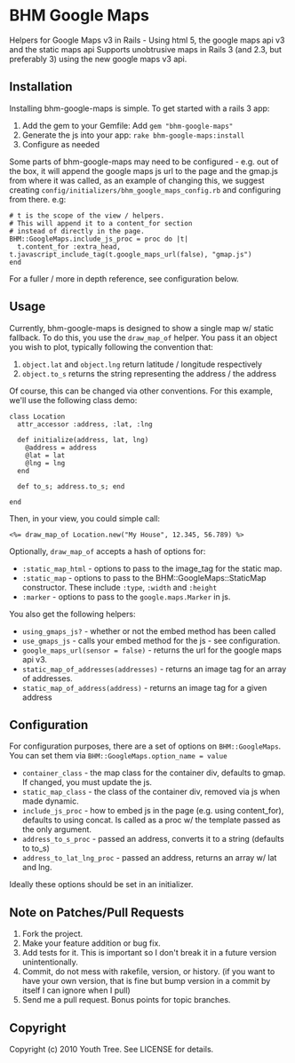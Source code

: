 # BHM Google Maps #

Helpers for Google Maps v3 in Rails - Using html 5, the google maps api v3 and the static maps api
Supports unobtrusive maps in Rails 3 (and 2.3, but preferably 3) using the new google maps v3 api.

## Installation ##

Installing bhm-google-maps is simple. To get started with a rails 3 app:

1. Add the gem to your Gemfile: Add `gem "bhm-google-maps"`
2. Generate the js into your app: `rake bhm-google-maps:install`
3. Configure as needed

Some parts of bhm-google-maps may need to be configured - e.g. out of the box, it will append the google
maps js url to the page and the gmap.js from where it was called, as an example of changing this, we suggest
creating `config/initializers/bhm_google_maps_config.rb` and configuring from there. e.g:

    # t is the scope of the view / helpers.
    # This will append it to a content_for section
    # instead of directly in the page.
    BHM::GoogleMaps.include_js_proc = proc do |t|
      t.content_for :extra_head, t.javascript_include_tag(t.google_maps_url(false), "gmap.js")
    end
    
For a fuller / more in depth reference, see configuration below.

## Usage ##

Currently, bhm-google-maps is designed to show a single map w/ static fallback. To do this,
you use the `draw_map_of` helper. You pass it an object you wish to plot, typically following the
convention that:

1. `object.lat` and `object.lng` return latitude / longitude respectively
2. `object.to_s` returns the string representing the address / the address

Of course, this can be changed via other conventions. For this example, we'll use the following
class demo:

    class Location
      attr_accessor :address, :lat, :lng
      
      def initialize(address, lat, lng)
        @address = address
        @lat = lat
        @lng = lng
      end
      
      def to_s; address.to_s; end
      
    end
    
Then, in your view, you could simple call:

    <%= draw_map_of Location.new("My House", 12.345, 56.789) %>
  
Optionally, `draw_map_of` accepts a hash of options for:

* `:static_map_html` - options to pass to the image\_tag for the static map.
* `:static_map` - options to pass to the BHM::GoogleMaps::StaticMap constructor. These include `:type`, `:width` and `:height`
* `:marker` - options to pass to the `google.maps.Marker` in js.

You also get the following helpers:

* `using_gmaps_js?` - whether or not the embed method has been called
* `use_gmaps_js` - calls your embed method for the js - see configuration.
* `google_maps_url(sensor = false)` - returns the url for the google maps api v3.
* `static_map_of_addresses(addresses)` - returns an image tag for an array of addresses.
* `static_map_of_address(address)` - returns an image tag for a given address

## Configuration ##

For configuration purposes, there are a set of options on `BHM::GoogleMaps`. You can
set them via `BHM::GoogleMaps.option_name = value`

* `container_class` - the map class for the container div, defaults to gmap. If changed, you must update the js.
* `static_map_class` - the class of the container div, removed via js when made dynamic.
* `include_js_proc` - how to embed js in the page (e.g. using content\_for), defaults to using concat. Is called as a proc w/ the template passed as the only argument.
* `address_to_s_proc` - passed an address, converts it to a string (defaults to to_s)
* `address_to_lat_lng_proc` - passed an address, returns an array w/ lat and lng.

Ideally these options should be set in an initializer.

## Note on Patches/Pull Requests ##
 
1. Fork the project.
2. Make your feature addition or bug fix.
3. Add tests for it. This is important so I don't break it in a future version unintentionally.
4. Commit, do not mess with rakefile, version, or history. (if you want to have your own version, that is fine but bump version in a commit by itself I can ignore when I pull)
5. Send me a pull request. Bonus points for topic branches.

## Copyright ##

Copyright (c) 2010 Youth Tree. See LICENSE for details.
